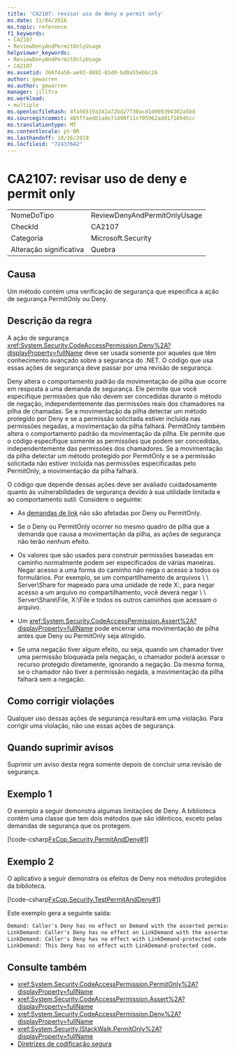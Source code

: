 ```yaml
---
title: 'CA2107: revisar uso de deny e permit only'
ms.date: 11/04/2016
ms.topic: reference
f1_keywords:
- CA2107
- ReviewDenyAndPermitOnlyUsage
helpviewer_keywords:
- ReviewDenyAndPermitOnlyUsage
- CA2107
ms.assetid: 366f4a56-ae93-4882-81d0-bd0a55ebbc26
author: gewarren
ms.author: gewarren
manager: jillfra
ms.workload:
- multiple
ms.openlocfilehash: 4fa56519a342a72bd27730acd1d009394302a5bd
ms.sourcegitcommit: 485ffaedb1ade71490f11cf05962add1718945cc
ms.translationtype: MT
ms.contentlocale: pt-BR
ms.lasthandoff: 10/16/2019
ms.locfileid: "72437642"
---
```

# <a name="ca2107-review-deny-and-permit-only-usage"></a>CA2107: revisar uso de deny e permit only

|||
|-|-|
|NomeDoTipo|ReviewDenyAndPermitOnlyUsage|
|CheckId|CA2107|
|Categoria|Microsoft.Security|
|Alteração significativa|Quebra|

## <a name="cause"></a>Causa

Um método contém uma verificação de segurança que especifica a ação de segurança PermitOnly ou Deny.

## <a name="rule-description"></a>Descrição da regra

A ação de segurança <xref:System.Security.CodeAccessPermission.Deny%2A?displayProperty=fullName> deve ser usada somente por aqueles que têm conhecimento avançado sobre a segurança do .NET. O código que usa essas ações de segurança deve passar por uma revisão de segurança.

Deny altera o comportamento padrão da movimentação de pilha que ocorre em resposta a uma demanda de segurança. Ele permite que você especifique permissões que não devem ser concedidas durante o método de negação, independentemente das permissões reais dos chamadores na pilha de chamadas. Se a movimentação da pilha detectar um método protegido por Deny e se a permissão solicitada estiver incluída nas permissões negadas, a movimentação da pilha falhará. PermitOnly também altera o comportamento padrão da movimentação da pilha. Ele permite que o código especifique somente as permissões que podem ser concedidas, independentemente das permissões dos chamadores. Se a movimentação da pilha detectar um método protegido por PermitOnly e se a permissão solicitada não estiver incluída nas permissões especificadas pelo PermitOnly, a movimentação da pilha falhará.

O código que depende dessas ações deve ser avaliado cuidadosamente quanto às vulnerabilidades de segurança devido à sua utilidade limitada e ao comportamento sutil. Considere o seguinte:

- As [demandas de link](/dotnet/framework/misc/link-demands) não são afetadas por Deny ou PermitOnly.

- Se o Deny ou PermitOnly ocorrer no mesmo quadro de pilha que a demanda que causa a movimentação da pilha, as ações de segurança não terão nenhum efeito.

- Os valores que são usados para construir permissões baseadas em caminho normalmente podem ser especificados de várias maneiras. Negar acesso a uma forma do caminho não nega o acesso a todos os formulários. Por exemplo, se um compartilhamento de arquivos \\ \ Server\Share for mapeado para uma unidade de rede X:, para negar acesso a um arquivo no compartilhamento, você deverá negar \\ \ Server\Share\File, X:\File e todos os outros caminhos que acessam o arquivo.

- Um <xref:System.Security.CodeAccessPermission.Assert%2A?displayProperty=fullName> pode encerrar uma movimentação de pilha antes que Deny ou PermitOnly seja atingido.

- Se uma negação tiver algum efeito, ou seja, quando um chamador tiver uma permissão bloqueada pela negação, o chamador poderá acessar o recurso protegido diretamente, ignorando a negação. Da mesma forma, se o chamador não tiver a permissão negada, a movimentação da pilha falhará sem a negação.

## <a name="how-to-fix-violations"></a>Como corrigir violações

Qualquer uso dessas ações de segurança resultará em uma violação. Para corrigir uma violação, não use essas ações de segurança.

## <a name="when-to-suppress-warnings"></a>Quando suprimir avisos

Suprimir um aviso desta regra somente depois de concluir uma revisão de segurança.

## <a name="example-1"></a>Exemplo 1

O exemplo a seguir demonstra algumas limitações de Deny. A biblioteca contém uma classe que tem dois métodos que são idênticos, exceto pelas demandas de segurança que os protegem.

[!code-csharp[FxCop.Security.PermitAndDeny#1](../code-quality/codesnippet/CSharp/ca2107-review-deny-and-permit-only-usage_1.cs)]

## <a name="example-2"></a>Exemplo 2

O aplicativo a seguir demonstra os efeitos de Deny nos métodos protegidos da biblioteca.

[!code-csharp[FxCop.Security.TestPermitAndDeny#1](../code-quality/codesnippet/CSharp/ca2107-review-deny-and-permit-only-usage_2.cs)]

Este exemplo gera a seguinte saída:

```txt
Demand: Caller's Deny has no effect on Demand with the asserted permission.
LinkDemand: Caller's Deny has no effect on LinkDemand with the asserted permission.
LinkDemand: Caller's Deny has no effect with LinkDemand-protected code.
LinkDemand: This Deny has no effect with LinkDemand-protected code.
```

## <a name="see-also"></a>Consulte também

- <xref:System.Security.CodeAccessPermission.PermitOnly%2A?displayProperty=fullName>
- <xref:System.Security.CodeAccessPermission.Assert%2A?displayProperty=fullName>
- <xref:System.Security.CodeAccessPermission.Deny%2A?displayProperty=fullName>
- <xref:System.Security.IStackWalk.PermitOnly%2A?displayProperty=fullName>
- [Diretrizes de codificação segura](/dotnet/standard/security/secure-coding-guidelines)
